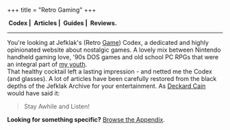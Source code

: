 +++
title = "Retro Gaming"
+++

<strong><i class='fa fa-book'></i>&nbsp;Codex | <i class='fa fa-comments'></i>&nbsp;Articles | <i class='fa fa-gamepad'></i>&nbsp;Guides | <i class='fa fa-newspaper-o'></i>&nbsp;Reviews.</strong>
<hr/>

You're looking at Jefklak's (Retro [Game](/tags)) Codex, a dedicated and highly opinionated website about nostalgic games. A lovely mix between Nintendo handheld gaming love, '90s DOS games and old school PC RPGs that were an integral part of [my youth](/about). <br/>
That healthy cocktail left a lasting impression - and netted me the Codex (and glasses). A lot of articles have been carefully restored from the black depths of the Jefklak Archive for your entertainment. As [Deckard Cain](https://www.youtube.com/watch?v=tAVVy_x3Erg) would have said it: 

> Stay Awhile and Listen!

**Looking for something specific?** [Browse the Appendix](/tags).

